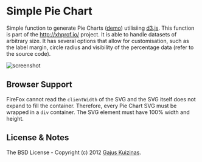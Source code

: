 # Simple Pie Chart

Simple function to generate Pie Charts ([demo](https://dev.anuary.com/858b33b7-bd66-507b-a9f1-533e4de79ba3/)) utilisiing [d3.js](http://d3js.org/). This function is part of the http://xhprof.io/ project. It is able to handle datasets of arbitrary size. It has several options that allow for customisation, such as the label margin, circle radius and visibility of the percentage data (refer to the source code).

![screenshot](https://raw.github.com/gajus/pie-chart/master/screenshot.png)

## Browser Support

FireFox cannot read the `clientWidth` of the SVG and the SVG itself does not expand to fill the container. Therefore, every Pie Chart SVG must be wrapped in a `div` container. The SVG element must have 100% width and height.

## License & Notes

The BSD License - Copyright (c) 2012 [Gajus Kuizinas](http://anuary.com/gajus).